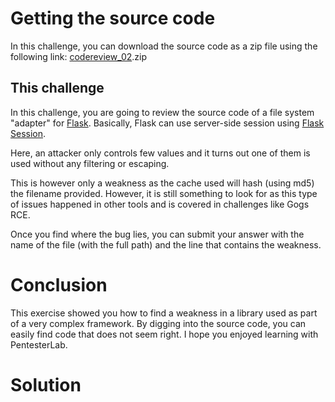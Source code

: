 # Getting the source code
In this challenge, you can download the source code as a zip file using the following link: [codereview_02](https://pentesterlab.com/exercises/codereview_02/attachments/0).zip

## This challenge
In this challenge, you are going to review the source code of a file system "adapter" for [Flask](https://www.fullstackpython.com/flask.html). Basically, Flask can use server-side session using [Flask Session](https://github.com/fengsp/flask-session/).

Here, an attacker only controls few values and it turns out one of them is used without any filtering or escaping.

This is however only a weakness as the cache used will hash (using md5) the filename provided. However, it is still something to look for as this type of issues happened in other tools and is covered in challenges like Gogs RCE.

Once you find where the bug lies, you can submit your answer with the name of the file (with the full path) and the line that contains the weakness.

# Conclusion
This exercise showed you how to find a weakness in a library used as part of a very complex framework. By digging into the source code, you can easily find code that does not seem right. I hope you enjoyed learning with PentesterLab.

# Solution
